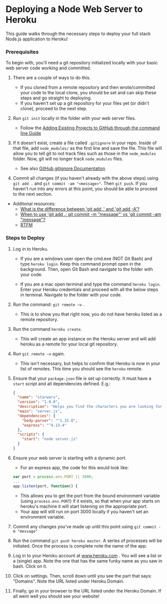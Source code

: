 # Deploying a Node Web Server to Heroku

This guide walks through the necessary steps to deploy your full stack Node.js application to Heroku!

### Prerequisites

To begin with, you'll need a git repository initialized locally with your basic web server code working and committed.

1. There are a couple of ways to do this.
   * If you cloned from a remote repository and then wrote/committed your code to the local clone, you should be set and can skip these steps and go straight to deploying.
   * If you haven't set up a git repository for your files yet (or didn't clone), proceed to the next step.

2. Run `git init` locally in the folder with your web server files.
   * Follow the [Adding Existing Projects to GitHub through the command line Guide](https://help.github.com/articles/adding-an-existing-project-to-github-using-the-command-line/)

3. If it doesn't exist, create a file called `.gitignore` in your repo. Inside of that file, add `node_modules/` as the first line and save the file. This file will allow you to tell git to not track files such as those in the `node_modules` folder. Now, git will no longer track `node_modules` files.
   * See also [GitHub gitignore Documentation](https://help.github.com/articles/ignoring-files/)

4. Commit all changes (if you haven't already with the above steps) using `git add .` and `git commit -am "<message>"`. Then `git push`. If you haven't run into any errors at this point, you should be able to proceed to the next section.

  * Additonal resources:
      * [What is the difference between 'git add .' and 'git add -A'?](https://stackoverflow.com/questions/572549/difference-between-git-add-a-and-git-add)
      * [When to use 'git add .; git commit -m "message"' vs 'git commit -am "message"?](https://stackoverflow.com/questions/3629545/is-git-commit-am-redundant-if-i-do-git-add-before)
      * [RTFM](https://git-scm.com/docs/git-commit)


### Steps to Deploy

1. Log in to Heroku.
   * If you are a windows user open the cmd.exe (NOT Git Bash) and type `heroku login`. Keep this command prompt open in the background. Then, open Git Bash and navigate to the folder with your code.

   * If you are a mac open terminal and type the command `heroku login`. Enter your Heroku credentials and proceed with all the below steps in terminal. Navigate to the folder with your code.

2. Run the command: `git remote –v` .
   * This is to show you that right now, you do not have heroku listed as a remote repository.

3. Run the command `heroku create`.
   * This will create an app instance on the Heroku server and will add heroku as a remote for your local git repository.

4. Run `git remote –v` again.
   * This isn't necessary, but helps to confirm that Heroku is now in your list of remotes. This time you should see the `heroku` remote.

5. Ensure that your `package.json` file is set up correctly. It must have a `start` script and all dependencies defined. E.g.:
   ```json
   {
     "name": "starwars",
     "version": "1.0.0",
     "description": "Helps you find the characters you are looking for",
     "main": "server.js",
     "dependencies": {
       "body-parser": "^1.15.0",
       "express": "^4.13.4"
     },
     "scripts": {
       "start": "node server.js"
     }
   }
   ```

6. Ensure your web server is starting with a dynamic port.
   * For an express app, the code for this would look like:
   ```js
   var port = process.env.PORT || 3000;
   ...
   app.listen(port, function() {
   ```
   * This allows you to get the port from the bound environment variable (using `process.env.PORT`) if it exists, so that when your app starts on heroku's machine it will start listening on the appropriate port.
   * Your app will still run on port 3000 locally if you haven't set an environment variable.

7. Commit any changes you've made up until this point using `git commit -m "message"`

8. Run the command `git push heroku master`. A series of processes will be initiated. Once the process is complete note the name of the app.

9. Log in to your Heroku account at www.heroku.com . You will see a list or a (single) app. Note the one that has the same funky name as you saw in bash. Click on it.

10. Click on settings. Then, scroll down until you see the part that says: "Domains". Note the URL listed under Heroku Domain.

11. Finally, go in your browser to the URL listed under the Heroku Domain. If all went well you should see your website!
